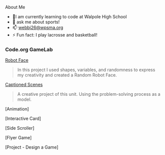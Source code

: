 About Me
- 🌱I am currently learning to code at Walpole High School
- 💬 ask me about sports!
- 📫 webbj26@wpsma.org
- ⚡ Fun fact: I play lacrosse and basketball!

### Code.org GameLab

[Robot Face](https://studio.code.org/s/csd3-2023/lessons/7/levels/2)
> In this project I used shapes, variables, and randomness to express my creativity and created a Random Robot Face.

[Captioned Scenes](https://studio.code.org/projects/gamelab/55r6cH8HSPxE1ydkwwAi7jqQoo6BMMFfXSa1Vh459E0)
> A creative project of this unit. Using the problem-solving process as a model.

[Animation]
>
[Interactive Card]
>
[Side Scroller]
>
[Flyer Game]
>
[Project - Design a Game]
>
